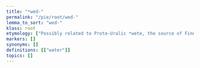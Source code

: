 ```yaml
---
title: "*wed-"
permalink: "/pie/root/wed-"
lemma_to_sort: "wed-"
klass: root
etymology: ["Possibly related to Proto-Uralic *wete, the source of Finnish vesi and Hungarian víz. The nature of the relationship is unclear and controversial; the word may have been borrowed from Proto-Indo-European into Proto-Uralic, or the reverse. A minority of linguists suggests a common origin from an even earlier proto-language, but this is not generally accepted.", "In Proto-Indo-European, the active elemental *wed- (“water”) was contrasted with the passive *h₂ep- (“body of water”), similar to the opposition of the active \"fire\" *h₁n̥gʷnis with the passive *péh₂wr̥."]
markers: []
synonyms: []
definitions: [["water"]]
topics: []
---
```

